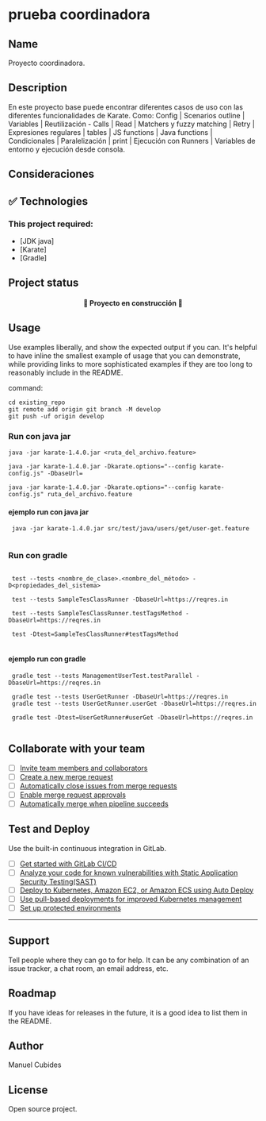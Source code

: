 # prueba coordinadora


## Name
Proyecto coordinadora.

## Description
En este proyecto base puede encontrar diferentes casos de uso con las diferentes funcionalidades de Karate. Como: Config | Scenarios outline | Variables | Reutilización - Calls | Read | Matchers y fuzzy matching | Retry | Expresiones regulares | tables | JS functions | Java functions | Condicionales | Paralelización | print | Ejecución con Runners | Variables de entorno y ejecución desde consola.

## Consideraciones


## ✅ Technologies
### This project required:
- [JDK java] 
- [Karate] 
- [Gradle] 


## Project status
<h4 align="center"> 🚧 Proyecto en construcción 🚧 </h4> 

## Usage
Use examples liberally, and show the expected output if you can. It's helpful to have inline the smallest example of usage that you can demonstrate, while providing links to more sophisticated examples if they are too long to reasonably include in the README.

 command:

```
cd existing_repo
git remote add origin git branch -M develop
git push -uf origin develop
```

### Run con java jar
```
java -jar karate-1.4.0.jar <ruta_del_archivo.feature>

java -jar karate-1.4.0.jar -Dkarate.options="--config karate-config.js" -DbaseUrl=

java -jar karate-1.4.0.jar -Dkarate.options="--config karate-config.js" ruta_del_archivo.feature
```

#### ejemplo run con java jar

```
 java -jar karate-1.4.0.jar src/test/java/users/get/user-get.feature
 
```

### Run con gradle

```

 test --tests <nombre_de_clase>.<nombre_del_método> -D<propiedades_del_sistema>
 
 test --tests SampleTesClassRunner -DbaseUrl=https://reqres.in 
 
 test --tests SampleTesClassRunner.testTagsMethod -DbaseUrl=https://reqres.in 
 
 test -Dtest=SampleTesClassRunner#testTagsMethod
 
```

#### ejemplo run con gradle

```
 gradle test --tests ManagementUserTest.testParallel -DbaseUrl=https://reqres.in 
 
 gradle test --tests UserGetRunner -DbaseUrl=https://reqres.in 
 gradle test --tests UserGetRunner.userGet -DbaseUrl=https://reqres.in 
 
 gradle test -Dtest=UserGetRunner#userGet -DbaseUrl=https://reqres.in 
 
```

## Collaborate with your team

- [ ] [Invite team members and collaborators](https://docs.gitlab.com/ee/user/project/members/)
- [ ] [Create a new merge request](https://docs.gitlab.com/ee/user/project/merge_requests/creating_merge_requests.html)
- [ ] [Automatically close issues from merge requests](https://docs.gitlab.com/ee/user/project/issues/managing_issues.html#closing-issues-automatically)
- [ ] [Enable merge request approvals](https://docs.gitlab.com/ee/user/project/merge_requests/approvals/)
- [ ] [Automatically merge when pipeline succeeds](https://docs.gitlab.com/ee/user/project/merge_requests/merge_when_pipeline_succeeds.html)

## Test and Deploy

Use the built-in continuous integration in GitLab.

- [ ] [Get started with GitLab CI/CD](https://docs.gitlab.com/ee/ci/quick_start/index.html)
- [ ] [Analyze your code for known vulnerabilities with Static Application Security Testing(SAST)](https://docs.gitlab.com/ee/user/application_security/sast/)
- [ ] [Deploy to Kubernetes, Amazon EC2, or Amazon ECS using Auto Deploy](https://docs.gitlab.com/ee/topics/autodevops/requirements.html)
- [ ] [Use pull-based deployments for improved Kubernetes management](https://docs.gitlab.com/ee/user/clusters/agent/)
- [ ] [Set up protected environments](https://docs.gitlab.com/ee/ci/environments/protected_environments.html)

***

## Support
Tell people where they can go to for help. It can be any combination of an issue tracker, a chat room, an email address, etc.

## Roadmap
If you have ideas for releases in the future, it is a good idea to list them in the README.

## Author 
Manuel Cubides

## License
Open source project.


